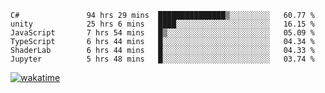<!--START_SECTION:waka-->

```text
C#               94 hrs 29 mins  ███████████████▒░░░░░░░░░   60.77 %
unity            25 hrs 6 mins   ████░░░░░░░░░░░░░░░░░░░░░   16.15 %
JavaScript       7 hrs 54 mins   █▒░░░░░░░░░░░░░░░░░░░░░░░   05.09 %
TypeScript       6 hrs 44 mins   █░░░░░░░░░░░░░░░░░░░░░░░░   04.34 %
ShaderLab        6 hrs 44 mins   █░░░░░░░░░░░░░░░░░░░░░░░░   04.33 %
Jupyter          5 hrs 48 mins   █░░░░░░░░░░░░░░░░░░░░░░░░   03.74 %
```

<!--END_SECTION:waka-->
[![wakatime](https://wakatime.com/badge/user/6c2f442e-41b4-42e3-bc06-d5d8203ad1da.svg)](https://wakatime.com/@6c2f442e-41b4-42e3-bc06-d5d8203ad1da)
